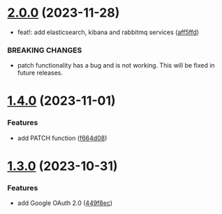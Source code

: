 # [2.0.0](https://github.com/sydrawat01/INFO7255/compare/v1.4.0...v2.0.0) (2023-11-28)


* feat!: add elasticsearch, kibana and rabbitmq services ([aff5ffd](https://github.com/sydrawat01/INFO7255/commit/aff5ffd0fc495b0231ded9bdeddc1b61487419ff))


### BREAKING CHANGES

* patch functionality has a bug and is not working. This
will be fixed in future releases.

# [1.4.0](https://github.com/sydrawat01/INFO7255/compare/v1.3.0...v1.4.0) (2023-11-01)


### Features

* add PATCH function ([f664d08](https://github.com/sydrawat01/INFO7255/commit/f664d08026d84be7e23c21edad96f18438cab13e))

# [1.3.0](https://github.com/sydrawat01/INFO7255/compare/v1.2.2...v1.3.0) (2023-10-31)


### Features

* add Google OAuth 2.0 ([449f8ec](https://github.com/sydrawat01/INFO7255/commit/449f8ecf484ddb9277ce4b680f9fcf89817fa623))
